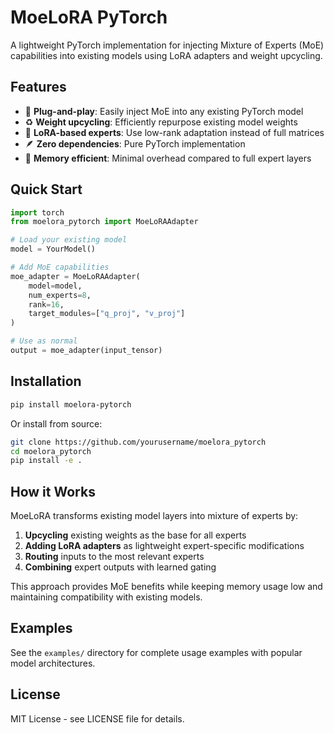 # MoeLoRA PyTorch

A lightweight PyTorch implementation for injecting Mixture of Experts (MoE) capabilities into existing models using LoRA adapters and weight upcycling.

## Features

- 🔧 **Plug-and-play**: Easily inject MoE into any existing PyTorch model
- ♻️ **Weight upcycling**: Efficiently repurpose existing model weights 
- 🎯 **LoRA-based experts**: Use low-rank adaptation instead of full matrices
- 🪶 **Zero dependencies**: Pure PyTorch implementation
- 🚀 **Memory efficient**: Minimal overhead compared to full expert layers

## Quick Start

```python
import torch
from moelora_pytorch import MoeLoRAAdapter

# Load your existing model
model = YourModel()

# Add MoE capabilities
moe_adapter = MoeLoRAAdapter(
    model=model,
    num_experts=8,
    rank=16,
    target_modules=["q_proj", "v_proj"]
)

# Use as normal
output = moe_adapter(input_tensor)
```

## Installation

```bash
pip install moelora-pytorch
```

Or install from source:
```bash
git clone https://github.com/yourusername/moelora_pytorch
cd moelora_pytorch
pip install -e .
```

## How it Works

MoeLoRA transforms existing model layers into mixture of experts by:

1. **Upcycling** existing weights as the base for all experts
2. **Adding LoRA adapters** as lightweight expert-specific modifications  
3. **Routing** inputs to the most relevant experts
4. **Combining** expert outputs with learned gating

This approach provides MoE benefits while keeping memory usage low and maintaining compatibility with existing models.

## Examples

See the `examples/` directory for complete usage examples with popular model architectures.

## License

MIT License - see LICENSE file for details.